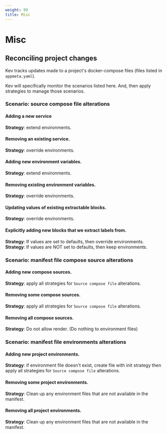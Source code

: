 ```yaml
---
weight: 99
title: Misc
---
```


# Misc

## Reconciling project changes

Kev tracks updates made to a project's docker-compose files (files listed in `appmeta.yaml`).

Kev will specifically monitor the scenarios listed here. And, then apply strategies to manage those scenarios.

### Scenario: source compose file alterations

#### Adding a new service
**Strategy**: extend environments.

#### Removing an existing service.
**Strategy**: override environments.

#### Adding new environment variables.
**Strategy**: extend environments.

#### Removing existing environment variables.
**Strategy**: override environments.

#### Updating values of existing extractable blocks.
**Strategy**: override environments.

#### Explicitly adding new blocks that we extract labels from.
**Strategy**: If values are set to defaults, then override environments.
**Strategy**: If values are NOT set to defaults, then keep environments.

### Scenario: manifest file compose source alterations

#### Adding new compose sources.
**Strategy**: apply all strategies for `Source compose file` alterations.

#### Removing some compose sources.
**Strategy**: apply all strategies for `Source compose file` alterations.

#### Removing all compose sources.
**Strategy**: Do not allow render. (Do nothing to environment files)

### Scenario: manifest file environments alterations

#### Adding new project environments.
**Strategy**: if environment file doesn't exist, create file with init strategy then apply all strategies for `Source compose file` alterations.

#### Removing some project environments.
**Strategy**: Clean up any environment files that are not available in the manifest.

#### Removing all project environments.
**Strategy**: Clean up any environment files that are not available in the manifest.
